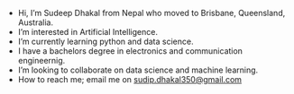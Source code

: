 -  Hi, I’m Sudeep Dhakal from Nepal who moved to Brisbane, Queensland, Australia.
-  I’m interested in Artificial Intelligence.
-  I’m currently learning python and data science.
-  I have a bachelors degree in electronics and communication engineernig. 
-  I’m looking to collaborate on data science and machine learning. 
-  How to reach me; email me on sudip.dhakal350@gmail.com

<!---
sudeep360/sudeep360 is a ✨ special ✨ repository because its `README.md` (this file) appears on your GitHub profile.
You can click the Preview link to take a look at your changes.
--->
